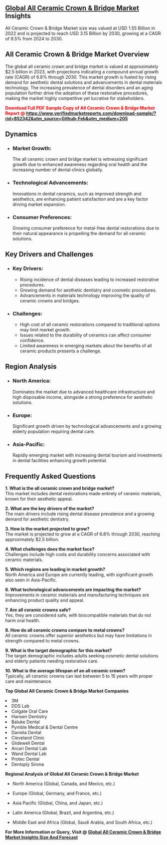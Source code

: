 <h2><a href="https://www.verifiedmarketreports.com/download-sample/?rid=852342&amp;utm_source=Github&amp;utm_medium=205" target="_blank">Global All Ceramic Crown & Bridge Market</a> Insights</h2><p>All Ceramic Crown & Bridge Market size was valued at USD 1.55 Billion in 2022 and is projected to reach USD 3.15 Billion by 2030, growing at a CAGR of 9.5% from 2024 to 2030.</p><p> <h2>All Ceramic Crown & Bridge Market Overview</h2> <p>The global all ceramic crown and bridge market is valued at approximately $2.5 billion in 2023, with projections indicating a compound annual growth rate (CAGR) of 6.8% through 2030. This market growth is fueled by rising demand for aesthetic dental solutions and advancements in dental materials technology. The increasing prevalence of dental disorders and an aging population further drive the adoption of these restorative procedures, making the market highly competitive yet lucrative for stakeholders.</p> <p><strong><p><span class=""><span style="color: #ff0000;"><strong>Download Full PDF Sample Copy of All Ceramic Crown & Bridge Market Report</strong> @ </span><a href="https://www.verifiedmarketreports.com/download-sample/?rid=852342&amp;utm_source=Github-Feb&amp;utm_medium=205" target="_blank">https://www.verifiedmarketreports.com/download-sample/?rid=852342&amp;utm_source=Github-Feb&amp;utm_medium=205</a></span></p></strong></p> <h2>Dynamics</h2> <ul> <li><h3>Market Growth:</h3> The all ceramic crown and bridge market is witnessing significant growth due to enhanced awareness regarding oral health and the increasing number of dental clinics globally.</li> <li><h3>Technological Advancements:</h3> Innovations in dental ceramics, such as improved strength and aesthetics, are enhancing patient satisfaction and are a key factor driving market expansion.</li> <li><h3>Consumer Preferences:</h3> Growing consumer preference for metal-free dental restorations due to their natural appearance is propelling the demand for all ceramic solutions.</li> </ul> <h2>Key Drivers and Challenges</h2> <ul> <li><h3>Key Drivers:</h3> <ul> <li>Rising incidence of dental diseases leading to increased restorative procedures.</li> <li>Growing demand for aesthetic dentistry and cosmetic procedures.</li> <li>Advancements in materials technology improving the quality of ceramic crowns and bridges.</li> </ul> </li> <li><h3>Challenges:</h3> <ul> <li>High cost of all ceramic restorations compared to traditional options may limit market growth.</li> <li>Issues related to the durability of ceramics can affect consumer confidence.</li> <li>Limited awareness in emerging markets about the benefits of all ceramic products presents a challenge.</li> </ul> </li> </ul> <h2>Region Analysis</h2> <ul> <li><h3>North America:</h3> Dominates the market due to advanced healthcare infrastructure and high disposable income, alongside a strong preference for aesthetic solutions.</li> <li><h3>Europe:</h3> Significant growth driven by technological advancements and a growing elderly population requiring dental care.</li> <li><h3>Asia-Pacific:</h3> Rapidly emerging market with increasing dental tourism and investments in dental facilities enhancing growth potential.</li> </ul> <h2>Frequently Asked Questions</h2> <p><strong>1. What is the all ceramic crown and bridge market?</strong><br>This market includes dental restorations made entirely of ceramic materials, known for their aesthetic appeal.</p> <p><strong>2. What are the key drivers of the market?</strong><br>The main drivers include rising dental disease prevalence and a growing demand for aesthetic dentistry.</p> <p><strong>3. How is the market projected to grow?</strong><br>The market is projected to grow at a CAGR of 6.8% through 2030, reaching approximately $2.5 billion.</p> <p><strong>4. What challenges does the market face?</strong><br>Challenges include high costs and durability concerns associated with ceramic materials.</p> <p><strong>5. Which regions are leading in market growth?</strong><br>North America and Europe are currently leading, with significant growth also seen in Asia-Pacific.</p> <p><strong>6. What technological advancements are impacting the market?</strong><br>Improvements in ceramic materials and manufacturing techniques are enhancing product quality and appeal.</p> <p><strong>7. Are all ceramic crowns safe?</strong><br>Yes, they are considered safe, with biocompatible materials that do not harm oral health.</p> <p><strong>8. How do all ceramic crowns compare to metal crowns?</strong><br>All ceramic crowns offer superior aesthetics but may have limitations in strength compared to metal crowns.</p> <p><strong>9. What is the target demographic for this market?</strong><br>The target demographic includes adults seeking cosmetic dental solutions and elderly patients needing restorative care.</p> <p><strong>10. What is the average lifespan of an all ceramic crown?</strong><br>Typically, all ceramic crowns can last between 5 to 15 years with proper care and maintenance.</p> </p><p><strong>Top Global All Ceramic Crown & Bridge Market Companies</strong></p><div data-test-id=""><p><li>3M</li><li> DDS Lab</li><li> Colgate Oral Care</li><li> Hansen Dentistry</li><li> Baluke Dental</li><li> Pymble Medical & Dental Centre</li><li> Daniela Dental</li><li> Cleveland Clinic</li><li> Glidewell Dental</li><li> Arcari Dental Lab</li><li> Wand Dental Lab</li><li> Protec Dental</li><li> Dentsply Sirona</li></p><div><strong>Regional Analysis of&nbsp;Global All Ceramic Crown & Bridge Market</strong></div><ul><li dir="ltr"><p dir="ltr">North America&nbsp;(Global, Canada, and Mexico, etc.)</p></li><li dir="ltr"><p dir="ltr">Europe (Global, Germany, and France, etc.)</p></li><li dir="ltr"><p dir="ltr">Asia Pacific&nbsp;(Global, China, and Japan, etc.)</p></li><li dir="ltr"><p dir="ltr">Latin America&nbsp;(Global, Brazil, and Argentina, etc.)</p></li><li dir="ltr">Middle East and Africa&nbsp;(Global, Saudi Arabia, and South Africa, etc.)</li></ul><p><strong>For More Information or Query, Visit @&nbsp;</strong><strong><a href="https://www.verifiedmarketreports.com/product/all-ceramic-crown-bridge-market/?utm_source=Github&amp;utm_medium=205" target="_blank">Global All Ceramic Crown & Bridge Market Insights Size And Forecast</a></strong></p></div>
